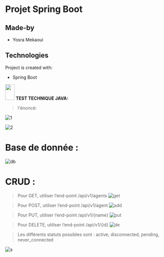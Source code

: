 # Projet Spring Boot
 ## Made-by
* Yosra Mekaoui

	
## Technologies
Project is created with:
* Spring Boot
<img src="https://raw.githubusercontent.com/iampavangandhi/iampavangandhi/master/gifs/Hi.gif" width="30px" height="50px">
  <strong> TEST TECHNIQUE JAVA:</strong> 


>l'énoncé:

![1](https://user-images.githubusercontent.com/61566287/204065668-4da457c0-eb1a-4879-9b83-1dbfac2ce8c6.PNG)

![2](https://user-images.githubusercontent.com/61566287/204065670-96e24e2a-c5f6-41e1-b05f-7d433a5f5b98.PNG)
# Base de donnée :
![db](https://user-images.githubusercontent.com/61566287/204068790-446c02d0-fd81-4193-bc17-ad0496d9fd1d.PNG)


# CRUD :
> Pour GET, utiliser l’end-point /api/v1/agents
![get](https://user-images.githubusercontent.com/61566287/204068824-2c5d73d2-6cff-40b4-8061-0a441643ce88.PNG)

> Pour POST, utiliser l’end-point /api/v1/agent
![add](https://user-images.githubusercontent.com/61566287/204068835-224f1e18-8c9d-42d6-a372-9f3b7aa7ebe5.PNG)

> Pour PUT, utiliser l’end-point /api/v1/{name}
![put](https://user-images.githubusercontent.com/61566287/204068845-47598c21-1b97-4ce4-bc81-5c8650b386e2.PNG)

> Pour DELETE, utiliser l’end-point /api/v1/{id}
![de](https://user-images.githubusercontent.com/61566287/204068849-cd80a709-19f2-4069-9887-dc098a86b384.PNG)

> Les différents statuts possibles sont : active, disconnected, pending, never_connected

![s](https://user-images.githubusercontent.com/61566287/204068898-5d3b8eae-2ce2-4d30-a08d-469367f6ac4c.PNG)



